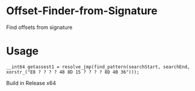 # Offset-Finder-from-Signature
Find offsets from signature

# Usage
```
__int64 getassest1 = resolve_jmp(find_pattern(searchStart, searchEnd, xorstr_("E8 ? ? ? ? 48 8D 15 ? ? ? ? 8D 4B 36")));
```

Build in Release x64
